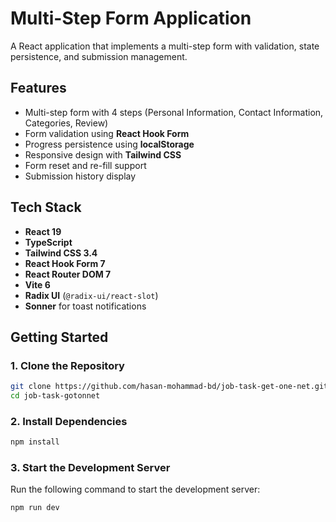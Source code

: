 # Multi-Step Form Application

A React application that implements a multi-step form with validation, state persistence, and submission management.

## Features

- Multi-step form with 4 steps (Personal Information, Contact Information, Categories, Review)
- Form validation using **React Hook Form**
- Progress persistence using **localStorage**
- Responsive design with **Tailwind CSS**
- Form reset and re-fill support
- Submission history display

## Tech Stack

- **React 19**
- **TypeScript**
- **Tailwind CSS 3.4**
- **React Hook Form 7**
- **React Router DOM 7**
- **Vite 6**
- **Radix UI** (`@radix-ui/react-slot`)
- **Sonner** for toast notifications



## Getting Started

### 1. Clone the Repository

```bash
git clone https://github.com/hasan-mohammad-bd/job-task-get-one-net.git
cd job-task-gotonnet

```
### 2. Install Dependencies
```bash
npm install
```
### 3. Start the Development Server

Run the following command to start the development server:

```bash
npm run dev
```